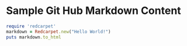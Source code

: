 # Sample Git Hub Markdown Content

```ruby
require 'redcarpet'
markdown = Redcarpet.new("Hello World!")
puts markdown.to_html
```
